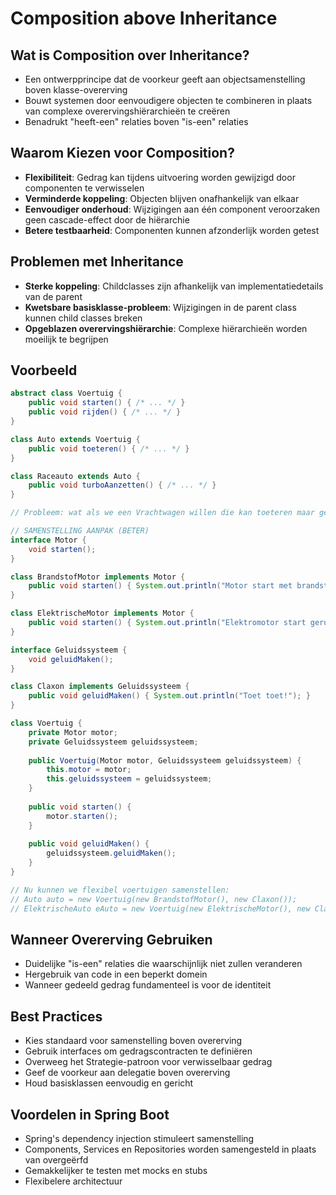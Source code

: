 # Composition above Inheritance

## Wat is Composition over Inheritance?
- Een ontwerpprincipe dat de voorkeur geeft aan objectsamenstelling boven klasse-overerving
- Bouwt systemen door eenvoudigere objecten te combineren in plaats van complexe overervingshiërarchieën te creëren
- Benadrukt "heeft-een" relaties boven "is-een" relaties

## Waarom Kiezen voor Composition?
- **Flexibiliteit**: Gedrag kan tijdens uitvoering worden gewijzigd door componenten te verwisselen
- **Verminderde koppeling**: Objecten blijven onafhankelijk van elkaar
- **Eenvoudiger onderhoud**: Wijzigingen aan één component veroorzaken geen cascade-effect door de hiërarchie
- **Betere testbaarheid**: Componenten kunnen afzonderlijk worden getest

## Problemen met Inheritance
- **Sterke koppeling**: Childclasses zijn afhankelijk van implementatiedetails van de parent
- **Kwetsbare basisklasse-probleem**: Wijzigingen in de parent class kunnen child classes breken
- **Opgeblazen overervingshiërarchie**: Complexe hiërarchieën worden moeilijk te begrijpen

## Voorbeeld

```java
abstract class Voertuig {
    public void starten() { /* ... */ }
    public void rijden() { /* ... */ }
}

class Auto extends Voertuig {
    public void toeteren() { /* ... */ }
}

class Raceauto extends Auto {
    public void turboAanzetten() { /* ... */ }
}

// Probleem: wat als we een Vrachtwagen willen die kan toeteren maar geen turbo heeft?
```

```java
// SAMENSTELLING AANPAK (BETER)
interface Motor {
    void starten();
}

class BrandstofMotor implements Motor {
    public void starten() { System.out.println("Motor start met brandstof..."); }
}

class ElektrischeMotor implements Motor {
    public void starten() { System.out.println("Elektromotor start geruisloos..."); }
}

interface Geluidssysteem {
    void geluidMaken();
}

class Claxon implements Geluidssysteem {
    public void geluidMaken() { System.out.println("Toet toet!"); }
}

class Voertuig {
    private Motor motor;
    private Geluidssysteem geluidssysteem;
    
    public Voertuig(Motor motor, Geluidssysteem geluidssysteem) {
        this.motor = motor;
        this.geluidssysteem = geluidssysteem;
    }
    
    public void starten() {
        motor.starten();
    }
    
    public void geluidMaken() {
        geluidssysteem.geluidMaken();
    }
}

// Nu kunnen we flexibel voertuigen samenstellen:
// Auto auto = new Voertuig(new BrandstofMotor(), new Claxon());
// ElektrischeAuto eAuto = new Voertuig(new ElektrischeMotor(), new Claxon());
```

## Wanneer Overerving Gebruiken
- Duidelijke "is-een" relaties die waarschijnlijk niet zullen veranderen
- Hergebruik van code in een beperkt domein
- Wanneer gedeeld gedrag fundamenteel is voor de identiteit

## Best Practices
- Kies standaard voor samenstelling boven overerving
- Gebruik interfaces om gedragscontracten te definiëren
- Overweeg het Strategie-patroon voor verwisselbaar gedrag
- Geef de voorkeur aan delegatie boven overerving
- Houd basisklassen eenvoudig en gericht

## Voordelen in Spring Boot
- Spring's dependency injection stimuleert samenstelling
- Components, Services en Repositories worden samengesteld in plaats van overgeërfd
- Gemakkelijker te testen met mocks en stubs
- Flexibelere architectuur